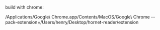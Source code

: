 build with chrome:

/Applications/Google\ Chrome.app/Contents/MacOS/Google\ Chrome --pack-extension=/Users/henry/Desktop/hornet-reader/extension